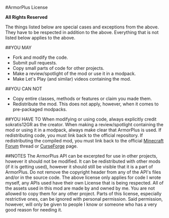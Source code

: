#ArmorPlus License

**All Rights Reserved**

The things listed below are special cases and exceptions from the above. They have to be respected in addition to the above. Everything that is not listed below applies to the above.

##YOU MAY
* Fork and modify the code.
* Submit pull requests.
* Copy small parts of code for other projects.
* Make a review/spotlight of the mod or use it in a modpack.
* Make Let's Play (and similar) videos containing the mod.

##YOU CAN NOT
* Copy entire classes, methods or features or claim you made them.
* Redistribute the mod. This does not apply, however, when it comes to pre-packaged modpacks.

##YOU HAVE TO
When modifying or using code, always explicitly credit sokratis12GR as the creator.
When making a review/spotlight containing the mod or using it in a modpack, always make clear that ArmorPlus is used.
If redistributing code, you must link back to the official repository.
If redistributing the compiled mod, you must link back to the official [Minecraft Forum](http://www.minecraftforum.net/forums/mapping-and-modding/minecraft-mods/2686011-armorplus-mod-adds-a-lot-of-amazing-armors-in-game) thread or [CurseForge](http://minecraft.curseforge.com/projects/armorplus) page.

##NOTES
The ArmorPlus API can be excerpted for use in other projects, however it should not be modified. It can be redistributed with other mods (if it is getting used), however it should still be visible that it is a part of ArmorPlus. Do not remove the copyright header from any of the API's files and/or in the source code.
The above license  only applies for code I wrote myself, any APIs used have their own License that is being respected.
All of the assets used in this mod are made by and owned by me. You are not allowed to copy them for any other project.
Parts of this license, especially restrictive ones, can be ignored with personal permission. Said permission, however, will only be given to people I know or someone who has a very good reason for needing it.
